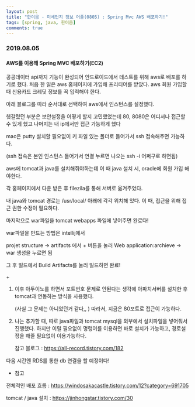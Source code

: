 ```yaml
---
layout: post
title: "한이음 - 미세먼지 정보 어플(0805) : Spring Mvc AWS 배포하기!"
tags: [spring, java, 한이음]
comments: true
---
```


### 2019.08.05

#### AWS를 이용해 Spring MVC 배포하기(EC2)

공공데이터 api까지 기능이 완성되어 안드로이드에서 테스트를 위해 aws로 배포를 하기로 했다. 처음 한 일은 aws 홈페이지에 가입해 프리티어를 받았다. aws 회원 가입할 때 신용카드 크레딧 정보를 꼭 입력해야 한다.

아래 블로그를 따라 순서대로 선택하여 aws에서 인스턴스를 설정했다.

헷갈렸던 부분은 보안설정을 어떻게 할지 고민했었는데 80, 8080은 어디서나 접근할 수 있게 했고 나머지는 내 ip에서만 접근 가능하게 했다 

mac은 putty 설치할 필요없이 키 파일 있는 폴더로 들어가서 ssh 접속해주면 가능하다.

(ssh 접속은 본인 인스턴스 들어가서 연결 누르면 나오는 ssh -i 어쩌구로 하면됨)

aws에 tomcat과 java를 설치해줘야하는데 이 때 java  설치 시, oracle에 회원 가입 해야한다. 

각 홈페이지에서 다운 받은 후 filezila를 통해 서버로 옮겨주었다. 

내 java와 tomcat 경로는 /usr/local/ 아래에 각각 위치해 있다. 이 때, 접근을 위해 접근 권한 수정이 필요하다. 



마지막으로 war파일을 tomcat webapps 파일에 넣어주면 완료다! 

war파일을 만드는 방법은 intellij에서

 projet structure -> artifacts 에서 + 버튼을 눌러 Web application:archieve -> war 생성을 누르면 됨

그 후 빌드에서 Build Artifacts를 눌러 빌드하면 완료!

 \+

1. 이후 아두이노를 하면서 포트번호 문제로 안된다는 생각에 아파치서버를 설치한 후 tomcat과 연동하는 방식을 사용했다. 

   (사실 그 문제는 아니었던거 같다,, ) 따라서, 지금은 80포트로 접근이 가능하다.

2. 나는 추가할 때, 따로 java파일과 tomcat mysql을 외부에서 설치파일을 넣어줘서 진행했다. 하지만 이럴 필요없이 명렁어를 이용하면 바로 설치가 가능하고, 경로설정을 해줄 필요없이 이용가능하다.

   참고 블로그 : <https://all-record.tistory.com/182>

다음 시간엔 RDS를 통한 db 연결을 할 예정이다!

- 참고 

전체적인 배포 흐름 : <https://windosakacastle.tistory.com/12?category=691705>

tomcat / java 설치 : <https://jinhongstar.tistory.com/30>